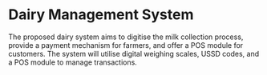 # Dairy Management System

The proposed dairy system aims to digitise the milk collection process, provide a payment mechanism for farmers, and offer a POS module for customers. The system will utilise digital weighing scales, USSD codes, and a POS module to manage transactions.

